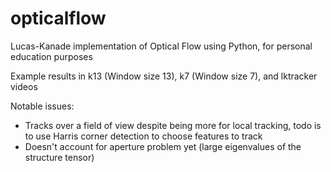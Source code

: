 # opticalflow
Lucas-Kanade implementation of Optical Flow using Python, for personal education purposes

Example results in k13 (Window size 13), k7 (Window size 7), and lktracker videos

Notable issues:
- Tracks over a field of view despite being more for local tracking, todo is to use Harris corner detection to choose features to track 
- Doesn't account for aperture problem yet (large eigenvalues of the structure tensor)

